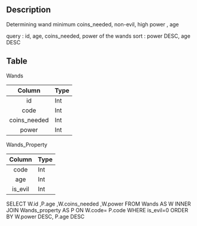## Description

Determining wand
minimum coins_needed, non-evil, high power , age

query : id, age, coins_needed, power of the wands
sort : power DESC, age DESC

## Table
Wands

|    Column    | Type |
| :----------: | ---- |
|      id      | Int  |
|     code     | Int  |
| coins_needed | Int  |
|    power     | Int  |
Wands_Property

| Column  | Type    |
| :-----: | ------- |
|  code   | Int     |
|   age   | Int<br> |
| is_evil | Int     |


SELECT W.id
            ,P.age
            ,W.coins_needed
            ,W.power
FROM Wands AS W
        INNER JOIN Wands_property AS P ON W.code= P.code
WHERE is_evil=0
ORDER BY W.power DESC, P.age DESC